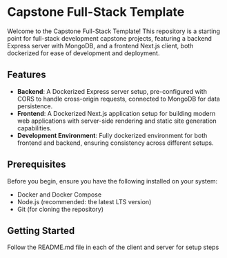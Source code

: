 # Capstone Full-Stack Template

Welcome to the Capstone Full-Stack Template! This repository is a starting point for full-stack development capstone projects, featuring a backend Express server with MongoDB, and a frontend Next.js client, both dockerized for ease of development and deployment. 

## Features

- **Backend**: A Dockerized Express server setup, pre-configured with CORS to handle cross-origin requests, connected to MongoDB for data persistence.
- **Frontend**: A Dockerized Next.js application setup for building modern web applications with server-side rendering and static site generation capabilities.
- **Development Environment**: Fully dockerized environment for both frontend and backend, ensuring consistency across different setups.

## Prerequisites
 
Before you begin, ensure you have the following installed on your system:
- Docker and Docker Compose
- Node.js (recommended: the latest LTS version)
- Git (for cloning the repository)

## Getting Started

Follow the README.md file in each of the client and server for setup steps
